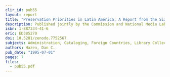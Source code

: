 ```yaml
---
clir_id: pub55
layout: report
title: "Preservation Priorities in Latin America: A Report from the Sixtieth IFLA Meeting, Havana, Cuba"
description: Published jointly by the Commission and National Media Laboratory, St. Paul, MN, helps clarify long-term storage requirements for magnetic media and provides guidance on how to care for these media to maximize their life expectancies. Covers what can go wrong with magnetic media and how to prevent information loss and premature degradation of magnetic tape.
isbn: 1-887334-41-6
eric: ED385270
doi: 10.5281/zenodo.7752567
subjects: Administration, Cataloging, Foreign Countries, Library Collections, Library Facilities, Library Services, Needs Assessment, Preservation, Prevention, Program Development, Records Management, Training
authors: Hazen, Dan C.
pub_date: "1995-07-01"
pages: 7
files:
  - pub55.pdf
---
```

